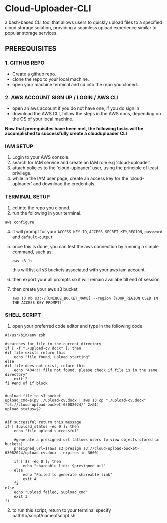 # Cloud-Uploader-CLI
a bash-based CLI tool that allows users to quickly upload files to a specified cloud storage solution, providing a seamless upload experience similar to popular storage services.


## PREREQUISITES

### 1. GITHUB REPO
- Create a github repo.
-  clone the repo to your local machine.
-  open your machine terminal and cd into the repo you cloned.

### 2. AWS ACCOUNT SIGN UP / LOGIN / AWS CLI
  - open an aws account if you do not have one, if you do sign in
  - download the AWS CLI, follow the steps in the AWS docs, depending on the OS of your local machine.

**Now that prerequisites have been met, the following tasks will be accomplished to successfully create a clouduploader CLI**

### IAM SETUP
1. Login to your AWS console.
2. search for IAM service and create an IAM role e.g 'cloud-uploader'.
3. attach policies to the 'cloud-uploader' user, using the principle of least privilege.
4. while in the IAM user page, create an access key for the 'cloud-uploader' and download the credentials.

### TERMINAL SETUP

1. cd into the repo you cloned.
2. run the following in your terminal.
   
````
aws configure
````
     
4. it will prompt for your `ACCESS_KEY_ID`, `ACCESS_SECRET_KEY`,`REGION`, `password` and `default-output`
5. once this is done, you can test the aws connection by running a simple command, such as:

   ````
   aws s3 ls
   ````
   
   this will list all s3 buckets associated with your aws iam account.

6. then export your all prompts so it will remain availabe till end of session


7. then create your aws s3 bucket

   ````
   aws s3 mb s3://[UNIQUE_BUCKET_NAME] --region [YOUR_REGION USED IN THE ACCESS KEY PROMPT]
   ````
### SHELL SCRIPT

1. open your preferred code editor and type in the following code

````
#!/usr/bin/env zsh

#searches for file in the current directory
if [ -f "./upload-cv.docx" ]; then
#if file exists return this
    echo "file found, upload starting"
else
#if file does not exist, return this
    echo "404!!! file not found. please check if file is in the same directory"
    exit 2
fi #end of if block


#upload file to s3 bucket
upload_cmd=$(pv ./upload-cv.docx | aws s3 cp "./upload-cv.docx" "s3://cloud-upload-bucket-03082024/" 2>&1)
upload_status=$?


#if successful return this message
if [ $upload_status -eq 0 ]; then
    echo "file upload successful"

    #generate a presigned url (allows users to view objects stored in buckets)
    presigned_url=$(aws s3 presign s3://cloud-upload-bucket-03082024/upload-cv.docx --expires-in 3600)

    if [ $? -eq 0 ]; then
        echo "shareable link: $presigned_url"
    else
        echo "Failed to generate shareable link"
        exit 4
    fi
else
    echo "upload failed, $upload_cmd"
    exit 3
fi

````

  
2. to run this script, return to your terminal specify path/to/script/nameofscript.sh
